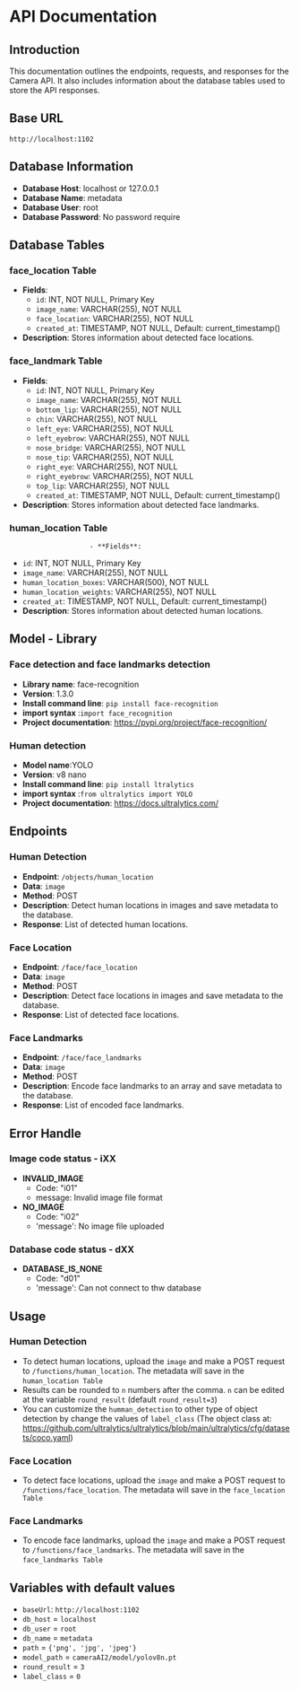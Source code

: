# API Documentation

## Introduction
This documentation outlines the endpoints, requests, and responses for the Camera API. It also includes information about the database tables used to store the API responses.

## Base URL
`http://localhost:1102`

## Database Information
- **Database Host**: localhost or 127.0.0.1
- **Database Name**: metadata
- **Database User**: root
- **Database Password**: No password require

## Database Tables
### face_location Table
- **Fields**:
  - `id`: INT, NOT NULL, Primary Key
  - `image_name`: VARCHAR(255), NOT NULL
  - `face_location`: VARCHAR(255), NOT NULL
  - `created_at`: TIMESTAMP, NOT NULL, Default: current_timestamp()
- **Description**: Stores information about detected face locations.

### face_landmark Table
- **Fields**:
  - `id`: INT, NOT NULL, Primary Key
  - `image_name`: VARCHAR(255), NOT NULL
  - `bottom_lip`: VARCHAR(255), NOT NULL
  - `chin`: VARCHAR(255), NOT NULL
  - `left_eye`: VARCHAR(255), NOT NULL
  - `left_eyebrow`: VARCHAR(255), NOT NULL
  - `nose_bridge`: VARCHAR(255), NOT NULL
  - `nose_tip`: VARCHAR(255), NOT NULL
  - `right_eye`: VARCHAR(255), NOT NULL
  - `right_eyebrow`: VARCHAR(255), NOT NULL
  - `top_lip`: VARCHAR(255), NOT NULL
  - `created_at`: TIMESTAMP, NOT NULL, Default: current_timestamp()
- **Description**: Stores information about detected face landmarks.

### human_location Table
                        - **Fields**:
  - `id`: INT, NOT NULL, Primary Key
  - `image_name`: VARCHAR(255), NOT NULL
  - `human_location_boxes`: VARCHAR(500), NOT NULL
  - `human_location_weights`: VARCHAR(255), NOT NULL
  - `created_at`: TIMESTAMP, NOT NULL, Default: current_timestamp()
- **Description**: Stores information about detected human locations.

## Model - Library
### Face detection and face landmarks detection
- **Library name**: face-recognition
- **Version**: 1.3.0
- **Install command line**: `pip install face-recognition`
- **import syntax** :`import face_recognition`
- **Project documentation**: https://pypi.org/project/face-recognition/

### Human detection
- **Model name**:YOLO
- **Version**: v8 nano
- **Install command line**: `pip install ltralytics` 
- **import syntax** :`from ultralytics import YOLO`
- **Project documentation**: https://docs.ultralytics.com/
## Endpoints

### Human Detection
- **Endpoint**: `/objects/human_location`
- **Data**: `image`
- **Method**: POST
- **Description**: Detect human locations in images and save metadata to the database.
- **Response**: List of detected human locations.

### Face Location
- **Endpoint**: `/face/face_location`
- **Data**: `image`
- **Method**: POST
- **Description**: Detect face locations in images and save metadata to the database.
- **Response**: List of detected face locations.

### Face Landmarks
- **Endpoint**: `/face/face_landmarks`
- **Data**: `image`
- **Method**: POST
- **Description**: Encode face landmarks to an array and save metadata to the database.
- **Response**: List of encoded face landmarks.

## Error Handle
### Image code status - iXX
- **INVALID_IMAGE** 
  - Code: "i01"
  - message: Invalid image file format
- **NO_IMAGE**
  - Code: "i02"
  - 'message': No image file uploaded
### Database code status - dXX
- **DATABASE_IS_NONE**
  - Code: "d01"
  - 'message': Can not connect to thw database
## Usage

### Human Detection
- To detect human locations, upload the `image` and make a POST request to `/functions/human_location`. The metadata will save in the `human_location Table`
- Results can be rounded to `n` numbers after the comma. `n` can be edited at the variable `round_result` (default `round_result=3`)
- You can customize the `humman_detection` to other type of object detection by change the values of `label_class` (The object class at: https://github.com/ultralytics/ultralytics/blob/main/ultralytics/cfg/datasets/coco.yaml)
### Face Location
- To detect face locations, upload the `image` and make a POST request to `/functions/face_location`. The metadata will save in the `face_location Table`

### Face Landmarks
- To encode face landmarks, upload the `image` and make a POST request to `/functions/face_landmarks`. The metadata will save in the `face_landmarks Table`


## Variables with default values
- `baseUrl`: `http://localhost:1102`
- `db_host` = `localhost`
- `db_user` = `root`
- `db_name` = `metadata`
- `path` = `{'png', 'jpg', 'jpeg'}`
- `model_path` = `cameraAI2/model/yolov8n.pt` 
- `round_result` = `3` 
- `label_class` = `0`